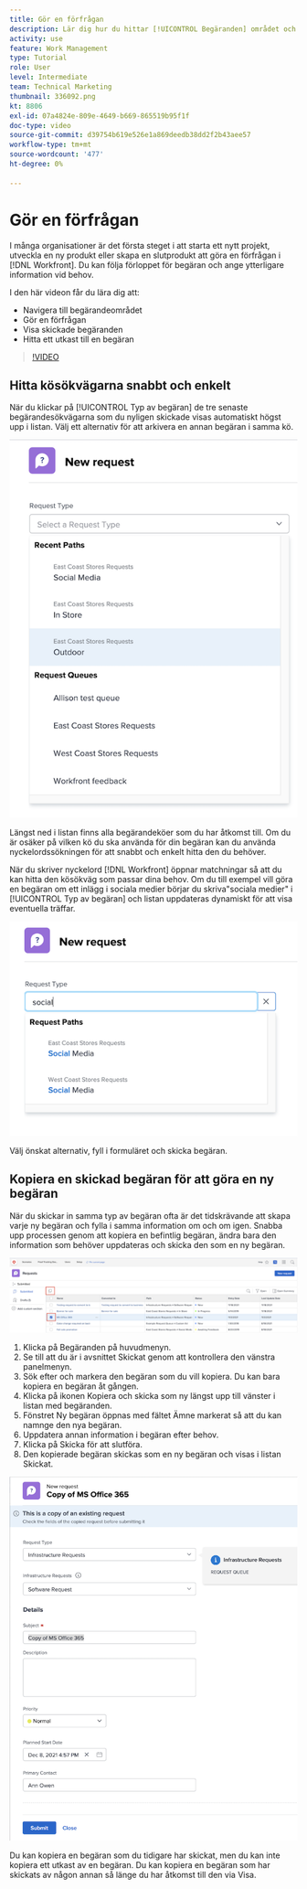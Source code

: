 ```yaml
---
title: Gör en förfrågan
description: Lär dig hur du hittar [!UICONTROL Begäranden] området och göra en förfrågan i [!DNL  Workfront]. Lär dig sedan hur du visar inskickade begäranden och utkast.
activity: use
feature: Work Management
type: Tutorial
role: User
level: Intermediate
team: Technical Marketing
thumbnail: 336092.png
kt: 8806
exl-id: 07a4824e-809e-4649-b669-865519b95f1f
doc-type: video
source-git-commit: d39754b619e526e1a869deedb38dd2f2b43aee57
workflow-type: tm+mt
source-wordcount: '477'
ht-degree: 0%

---
```


# Gör en förfrågan

I många organisationer är det första steget i att starta ett nytt projekt, utveckla en ny produkt eller skapa en slutprodukt att göra en förfrågan i [!DNL Workfront]. Du kan följa förloppet för begäran och ange ytterligare information vid behov.

I den här videon får du lära dig att:

* Navigera till begärandeområdet
* Gör en förfrågan
* Visa skickade begäranden
* Hitta ett utkast till en begäran

>[!VIDEO](https://video.tv.adobe.com/v/336092/?quality=12)

## Hitta kösökvägarna snabbt och enkelt

När du klickar på [!UICONTROL Typ av begäran] de tre senaste begärandesökvägarna som du nyligen skickade visas automatiskt högst upp i listan. Välj ett alternativ för att arkivera en annan begäran i samma kö.

![Menyn Typ av begäran som visar en lista över senaste sökvägar för begäran](assets/collaborator-fundamentals-1.png)

Längst ned i listan finns alla begärandeköer som du har åtkomst till. Om du är osäker på vilken kö du ska använda för din begäran kan du använda nyckelordssökningen för att snabbt och enkelt hitta den du behöver.

När du skriver nyckelord [!DNL Workfront] öppnar matchningar så att du kan hitta den kösökväg som passar dina behov. Om du till exempel vill göra en begäran om ett inlägg i sociala medier börjar du skriva&quot;sociala medier&quot; i [!UICONTROL Typ av begäran] och listan uppdateras dynamiskt för att visa eventuella träffar.

![Menyn Typ av begäran med ett ord angivet i fältet för att visa sökvägar för senaste begäran](assets/collaborator-fundamentals-2.png)

Välj önskat alternativ, fyll i formuläret och skicka begäran.

## Kopiera en skickad begäran för att göra en ny begäran

När du skickar in samma typ av begäran ofta är det tidskrävande att skapa varje ny begäran och fylla i samma information om och om igen. Snabba upp processen genom att kopiera en befintlig begäran, ändra bara den information som behöver uppdateras och skicka den som en ny begäran.

![Bild av en skärm som visar hur du väljer och kopierar en begäran.](assets/copy-a-request-icon.png)

1. Klicka på Begäranden på huvudmenyn.
1. Se till att du är i avsnittet Skickat genom att kontrollera den vänstra panelmenyn.
1. Sök efter och markera den begäran som du vill kopiera. Du kan bara kopiera en begäran åt gången.
1. Klicka på ikonen Kopiera och skicka som ny längst upp till vänster i listan med begäranden.
1. Fönstret Ny begäran öppnas med fältet Ämne markerat så att du kan namnge den nya begäran.
1. Uppdatera annan information i begäran efter behov.
1. Klicka på Skicka för att slutföra.
1. Den kopierade begäran skickas som en ny begäran och visas i listan Skickat.

![Bild av en skärm som visar hur du väljer och kopierar en begäran.](assets/copy-of-a-request.png)

Du kan kopiera en begäran som du tidigare har skickat, men du kan inte kopiera ett utkast av en begäran. Du kan kopiera en begäran som har skickats av någon annan så länge du har åtkomst till den via Visa.

<!---
Learn more
Requests area overview
Create and submit Workfront requests
Guides
Make a work request
--->
